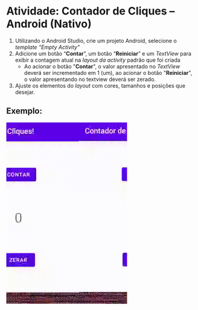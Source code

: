 # Atividade: Contador de Cliques – Android (Nativo)

1. Utilizando o Android Studio, crie um projeto Android, selecione o *template “Empty Activity”*
2. Adicione um botão “**Contar**”, um botão “**Reiniciar**” e um *TextView* para exibir a contagem atual na *layout da activity* padrão que foi criada 
	- Ao acionar o botão "**Contar**", o valor apresentado no *TextView* deverá ser incrementado em 1 (um), ao acionar o botão "**Reiniciar**", o valor apresentando no textview deverá ser zerado.
3. Ajuste os elementos do *layout*  com cores, tamanhos e posições que desejar.

## Exemplo: 
![Imagem Exemplo](https://github.com/leovca/exemplo-conta-clique-android/raw/main/video.gif)
